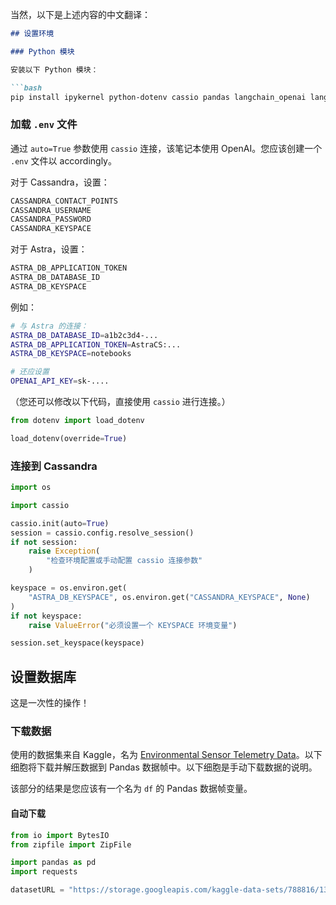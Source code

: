 当然，以下是上述内容的中文翻译：

```markdown
## 设置环境

### Python 模块

安装以下 Python 模块：

```bash
pip install ipykernel python-dotenv cassio pandas langchain_openai langchain langchain-community langchainhub langchain_experimental openai-multi-tool-use-parallel-patch
```

### 加载 `.env` 文件

通过 `auto=True` 参数使用 `cassio` 连接，该笔记本使用 OpenAI。您应该创建一个 `.env` 文件以 accordingly。

对于 Cassandra，设置：
```bash
CASSANDRA_CONTACT_POINTS
CASSANDRA_USERNAME
CASSANDRA_PASSWORD
CASSANDRA_KEYSPACE
```

对于 Astra，设置：
```bash
ASTRA_DB_APPLICATION_TOKEN
ASTRA_DB_DATABASE_ID
ASTRA_DB_KEYSPACE
```

例如：
```bash
# 与 Astra 的连接：
ASTRA_DB_DATABASE_ID=a1b2c3d4-...
ASTRA_DB_APPLICATION_TOKEN=AstraCS:...
ASTRA_DB_KEYSPACE=notebooks

# 还应设置
OPENAI_API_KEY=sk-....
```

（您还可以修改以下代码，直接使用 `cassio` 进行连接。）

```python
from dotenv import load_dotenv

load_dotenv(override=True)
```

### 连接到 Cassandra

```python
import os

import cassio

cassio.init(auto=True)
session = cassio.config.resolve_session()
if not session:
    raise Exception(
        "检查环境配置或手动配置 cassio 连接参数"
    )

keyspace = os.environ.get(
    "ASTRA_DB_KEYSPACE", os.environ.get("CASSANDRA_KEYSPACE", None)
)
if not keyspace:
    raise ValueError("必须设置一个 KEYSPACE 环境变量")

session.set_keyspace(keyspace)
```

## 设置数据库

这是一次性的操作！

### 下载数据

使用的数据集来自 Kaggle，名为 [Environmental Sensor Telemetry Data](https://www.kaggle.com/datasets/garystafford/environmental-sensor-data-132k?select=iot_telemetry_data.csv)。以下细胞将下载并解压数据到 Pandas 数据帧中。以下细胞是手动下载数据的说明。

该部分的结果是您应该有一个名为 `df` 的 Pandas 数据帧变量。

#### 自动下载

```python
from io import BytesIO
from zipfile import ZipFile

import pandas as pd
import requests

datasetURL = "https://storage.googleapis.com/kaggle-data-sets/788816/1355729/bundle/archive.zip?X-Goog-Algorithm=GOOG4-RSA-SHA256&X-Goog-Credential=gcp-kaggle-com%40kaggle-161607.iam.gserviceaccount.com%2F20240404%2Fauto%2Fstorage%2Fgoog4_request&X-Goog-Date=20240404T115828Z&X-Goog-Expires=259200&X-Goog-SignedHeaders=host&X-Goog-Signature=2849f003b100eb9dcda8dd8535990f51244292f67e4f5fad36f14aa67f2d4297672d8fe6ff5a39f03a29cda051e33e95d36daab5892b8874dcd5a60228df0361fa26bae491